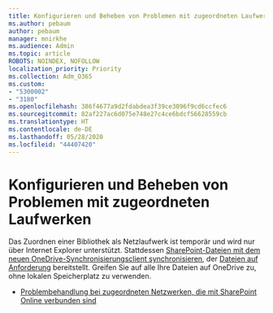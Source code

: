 ```yaml
---
title: Konfigurieren und Beheben von Problemen mit zugeordneten Laufwerken
ms.author: pebaum
author: pebaum
manager: mnirkhe
ms.audience: Admin
ms.topic: article
ROBOTS: NOINDEX, NOFOLLOW
localization_priority: Priority
ms.collection: Adm_O365
ms.custom:
- "5300002"
- "3180"
ms.openlocfilehash: 386f4677a9d2fdabdea3f39ce3096f9cd6ccfec6
ms.sourcegitcommit: 82af227ac6d075e748e27c4ce6bdcf56628559cb
ms.translationtype: HT
ms.contentlocale: de-DE
ms.lasthandoff: 05/28/2020
ms.locfileid: "44407420"
---
```

# <a name="configure-and-troubleshoot-mapped-network-drives"></a>Konfigurieren und Beheben von Problemen mit zugeordneten Laufwerken

Das Zuordnen einer Bibliothek als Netzlaufwerk ist temporär und wird nur über Internet Explorer unterstützt. Stattdessen [SharePoint-Dateien mit dem neuen OneDrive-Synchronisierungsclient synchronisieren](https://support.office.com/article/6de9ede8-5b6e-4503-80b2-6190f3354a88), der [Dateien auf Anforderung](https://support.office.com/article/0e6860d3-d9f3-4971-b321-7092438fb38e) bereitstellt. Greifen Sie auf alle Ihre Dateien auf OneDrive zu, ohne lokalen Speicherplatz zu verwenden.

- [Problembehandlung bei zugeordneten Netzwerken, die mit SharePoint Online verbunden sind](https://docs.microsoft.com/sharepoint/support/administration/troubleshoot-mapped-network-drives)
